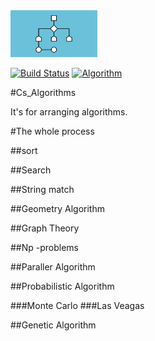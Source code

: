 <img src="algorithm.jpg" height="75">

[![Build Status](https://travis-ci.org/magenta/magenta.svg?branch=master)](https://travis-ci.org/magenta/magenta)
 [![Algorithm](https://badge.fury.io/py/magenta.svg)](https://badge.fury.io/py/magenta)

#Cs_Algorithms

It's for arranging algorithms.

#The whole process

##sort

##Search

##String match

##Geometry Algorithm

##Graph Theory

##Np -problems

##Paraller Algorithm

##Probabilistic Algorithm

###Monte Carlo
###Las Veagas

##Genetic Algorithm

